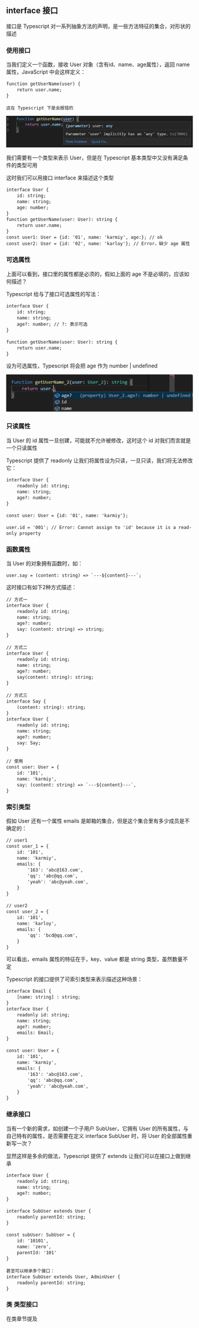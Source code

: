 ## interface 接口

接口是 Typescript 对一系列抽象方法的声明，是一些方法特征的集合，对形状的描述

### 使用接口

当我们定义一个函数，接收 User 对象（含有id、name、age属性），返回 name 属性，JavaScript 中会这样定义：

    function getUserName(user) {
        return user.name;
    }

    这在 Typescript 下是会报错的

![Alt text](imgs/05-01.png)

我们需要有一个类型来表示 User，但是在 Typescript 基本类型中又没有满足条件的类型可用

这时我们可以用接口 interface 来描述这个类型

    interface User {
        id: string;
        name: string;
        age: number;
    }
    function getUserName(user: User): string {
        return user.name;
    }
    const user1: User = {id: '01', name: 'karmiy', age:}; // ok
    const user2: User = {id: '02', name: 'karloy'}; // Error，缺少 age 属性

### 可选属性

上面可以看到，接口里的属性都是必须的，假如上面的 age 不是必填的，应该如何描述？

Typescript 给与了接口可选属性的写法：

    interface User {
        id: string;
        name: string;
        age?: number; // ?: 表示可选
    }

    function getUserName(user: User): string {
        return user.name;
    }

设为可选属性，Typescript 将会把 age 作为 number | undefined

![Alt text](imgs/05-02.png)

### 只读属性

当 User 的 id 属性一旦创建，可能就不允许被修改，这时这个 id 对我们而言就是一个只读属性

Typescript 提供了 readonly 让我们将属性设为只读，一旦只读，我们将无法修改它：

    interface User {
        readonly id: string;
        name: string;
        age?: number;
    }

    const user: User = {id: '01', name: 'karmiy'};

    user.id = '001'; // Error: Cannot assign to 'id' because it is a read-only property

### 函数属性

当 User 的对象拥有函数时，如：

    user.say = (content: string) => `---${content}---`;

这时接口有如下2种方式描述：

    // 方式一
    interface User {
        readonly id: string;
        name: string;
        age?: number;
        say: (content: string) => string;
    }

    // 方式二
    interface User {
        readonly id: string;
        name: string;
        age?: number;
        say(content: string): string;
    }

    // 方式三
    interface Say {
        (content: string): string;
    }
    interface User {
        readonly id: string;
        name: string;
        age?: number;
        say: Say;
    }
    
    // 使用
    const user: User = {
        id: '101',
        name: 'karmiy',
        say: (content: string) => `---${content}---`,
    }

### 索引类型

假如 User 还有一个属性 emails 是邮箱的集合，但是这个集合里有多少成员是不确定的：

    // user1
    const user_1 = {
        id: '101',
        name: 'karmiy',
        emails: {
            '163': 'abc@163.com',
            'qq': 'abc@qq.com',
            'yeah': 'abc@yeah.com',
        }
    }

    // user2
    const user_2 = {
        id: '101',
        name: 'karloy',
        emails: {
            'qq': 'bcd@qq.com',
        }
    }

可以看出，emails 属性的特征在于，key、value 都是 string 类型，虽然数量不定

Typescript 的接口提供了可索引类型来表示描述这种场景：

    interface Email {
        [name: string] : string;
    }
    interface User {
        readonly id: string;
        name: string;
        age?: number;
        emails: Email;
    }

    const user: User = {
        id: '101',
        name: 'karmiy',
        emails: {
            '163': 'abc@163.com',
            'qq': 'abc@qq.com',
            'yeah': 'abc@yeah.com',
        }
    }

### 继承接口

当有一个新的需求，如创建一个子用户 SubUser，它拥有 User 的所有属性，与自己特有的属性，是否需要在定义 interface SubUser 时，将 User 的全部属性重新写一次？

显然这样是多余的做法，Typescript 提供了 extends 让我们可以在接口上做到继承

    interface User {
        readonly id: string;
        name: string;
        age?: number;
    }

    interface SubUser extends User {
        readonly parentId: string;
    }

    const subUser: SubUser = {
        id: '10101',
        name: 'zero',
        parentId: '101'
    }

    甚至可以继承多个接口：
    interface SubUser extends User, AdminUser {
        readonly parentId: string;
    }

### 类 类型接口

在类章节提及

